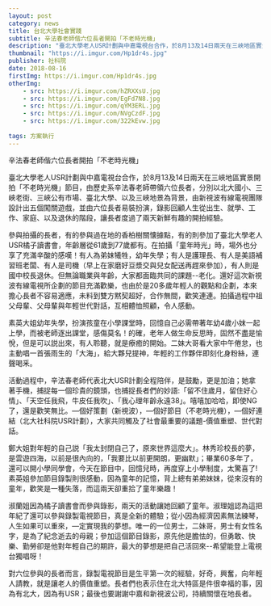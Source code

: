 ```yaml
---
layout: post
category: news
title: 台北大學社會實踐
subtitle: 辛法春老師偕六位長者開拍「不老時光機」
description: "臺北大學老人USR計劃與中嘉電視台合作，於8月13及14日兩天在三峽地區實景開拍「不老時光機」節目，由歷史系辛法春老師帶領六位長..."
thumbnail: "https://i.imgur.com/Hp1dr4s.jpg"
publisher: 社科院
date: 2018-08-16
firstImg: https://i.imgur.com/Hp1dr4s.jpg
otherImg:
    - src: https://i.imgur.com/hZRXXsU.jpg
    - src: https://i.imgur.com/EgFd7N8.jpg
    - src: https://i.imgur.com/qYM3ERL.jpg
    - src: https://i.imgur.com/NVgCzdF.jpg
    - src: https://i.imgur.com/322kEvw.jpg
    
tags: 方案執行
---
```


辛法春老師偕六位長者開拍「不老時光機」

臺北大學老人USR計劃與中嘉電視台合作，於8月13及14日兩天在三峽地區實景開拍「不老時光機」節目，由歷史系辛法春老師帶領六位長者，分別以北大國小、三峽老街、三峽公有市場、臺北大學、以及三峽地景為背景，由新視波有線電視團隊設計出五個闖關遊戲，並由六位長者易裝扮演，錄影回顧人生從出生、就學、工作、家庭、以及退休的階段，讓長者度過了兩天新鮮有趣的開拍經驗。

參與拍攝的長者，有的參與過在地的香柏樹關懐據點，有的則參加了臺北大學老人USR橘子讀書會，年齡層從61歲到77歲都有。在拍攝「童年時光」時，場外也分享了充滿辛酸的感嘆！有人為弟妹犧牲，幼年失學；有人是護理長、有人是美語補習班老闆、有人是司機（早上在家磨好豆漿交與兒女配送再趕來參加），有人則是國中校長退休。但無論職業與年齡，大家都面臨共同的課題--老化。還好這次新視波有線電視所企劃的節目充滿歡樂，也由於是20多歲年輕人的觀點和企劃，本來擔心長者不容易適應，未料到雙方黙契超好，合作無間，歡笑連連。拍攝過程中祖父母輩、父母輩與年輕世代對話，互相體恤照顧，令人感動。

素英大姐幼年失學，扮演孩童在小學課堂時，回憶自己必需帶著年幼4歲小妺一起上學，而被老師逐出課堂，感傷莫名！的確，老年人做生命反思時，固然不盡是愉悅，但是可以説出來，有人聆聽，就是療癒的開始。二妹大哥看大家中午倦怠，也主動唱一首張雨生的「大海」，給大夥兒提神，年輕的工作夥伴即刻化身粉絲，連聲喝釆。

活動過程中，辛法春老師代表北大USR計劃全程陪伴，是鼓勵，更是加油；她拿著手機，捕捉每一個珍貴的鏡頭，也捕捉長者們的妙語:「留不住歲月，留住好心情」、「天空任我飛，牛皮任我吹」、「我心理年齡永遠38」。嘻嘻加哈哈，即使NG了，還是歡笑無比。—個好策劃（新視波），—個好節目（不老時光機），—個好連結（北大社科院USR計劃），大家共同觸及了社會最重要的議題-價值重塑、世代對話。

鄭大姐對年輕的自己説「我太封閉自己了，原來世界這麼大」。林秀珍校長的夢，是雲遊四海，以前是很內向的，「我要比以前更開朗，更幽默」；畢業60多年了，還可以開小學同學會，今天在節目中，回憶兒時，再度穿上小學制度，太驚喜了!素英姐參加節目錄製則很感動，因為童年的記憶，背上總有弟弟妺妺，從來沒有的童年，歡笑是一種失落，而這兩天卻重拾了童年樂趣！

淑蘭姐因為橘子讀書會而參與錄影，兩天的活動讓她回顧了童年。淑理姐認為這把年紀了還可以參與錄製電視節目，真是全新的體驗；從小因為經濟因素無法練琴，人生如果可以重來，—定實現我的夢想。唯一的一位男士，二妹哥，男士有女性名字，是為了紀念逝去的母親；參加這個節目錄影，原先他是膽怯的，但勇敢、快樂、勤勞卻是他對年輕自己的期許，最大的夢想是把自己活回來--希望能登上電視台獨唱呀！

對六位參與的長者而言，錄製電視節目是生平第一次的經驗，好奇，興奮，向年輕人請教，就是讓老人的價值重塑。長者們也表示住在北大特區是件很幸福的事，因為有北大，因為有USR；最後也要謝謝中嘉和新視波公司，持續關懷在地長者。
